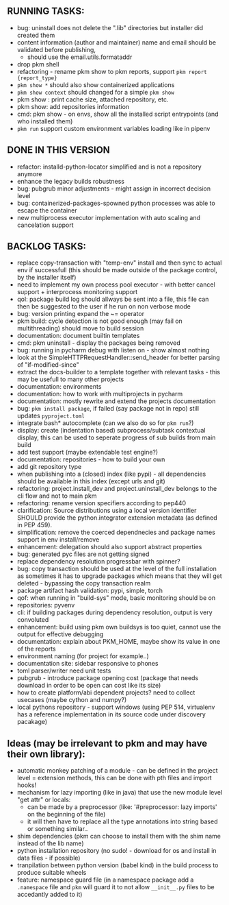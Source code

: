 ## RUNNING TASKS:
- bug: uninstall does not delete the ".lib" directories but installer did created them
- content information (author and maintainer) name and email should be validated before publishing,
    - should use the email.utils.formataddr
- drop pkm shell
- refactoring - rename pkm show to pkm reports, support `pkm report {report_type}`
- `pkm show *` should also show containerized applications
- `pkm show context` should changed for a simple `pkm show`
- pkm show : print cache size, attached repository, etc.
- pkm show: add repositories information
- cmd: pkm show - on envs, show all the installed script entrypoints (and who installed them)
- `pkm run` support custom environment variables loading like in pipenv

## DONE IN THIS VERSION
- refactor: installd-python-locator simplified and is not a repository anymore 
- enhance the legacy builds robustness
- bug: pubgrub minor adjustments - might assign in incorrect decision level
- bug: containerized-packages-spowned python processes was able to escape the container
- new multiprocess executor implementation with auto scaling and cancelation support

## BACKLOG TASKS:
- replace copy-transaction with "temp-env" install and then sync to actual env if successfull (this should be made
  outside of the package control, by the installer itself)
- need to implement my own process pool executor - with better cancel support + interprocess monitoring support
- qol: package build log should allways be sent into a file, this file can then be suggested to the user if he run on
  non verbose mode
- bug: version printing expand the ~= operator
- pkm build: cycle detection is not good enough (may fail on multithreading) should move to build session
- documentation: document builtin templates
- cmd: pkm uninstall - display the packages being removed
- bug: running in pycharm debug with listen on - show almost nothing
- look at the SimpleHTTPRequestHandler::send_header for better parsing of "if-modified-since"
- extract the docs-builder to a template together with relevant tasks - this may be usefull to many other projects
- documentation: environments
- documentation: how to work with multiprojects in pycharm
- documentation: mostly rewrite and extend the projects documentation
- bug: `pkm install package`, if failed (say package not in repo) still updates `pyproject.toml`
- integrate bash* autocomplete (can we also do so for `pkm run`?)
- display: create (indentation based) subprocess/subtask contextual display, this can be used to seperate progress of
  sub builds from main build
- add test support (maybe extendable test engine?)
- documentation: repositories - how to build your own
- add git repository type
- when publishing into a (closed) index (like pypi) - all dependencies should be available in this index (except urls
  and git)
- refactoring: project.install_dev and project.uninstall_dev belongs to the cli flow and not to main pkm
- refactoring: rename version specifiers according to pep440
- clarification: Source distributions using a local version identifier SHOULD provide the python.integrator extension
  metadata (as defined in PEP 459).
- simplification: remove the coerced dependnecies and package names support in env install/remove
- enhancement: delegation should also support abstract properties
- bug: generated pyc files are not getting signed
- replace dependency resolution progressbar with spinner?
- bug: copy transaction should be used at the level of the full installation as sometimes it has to upgrade packages
  which means that they will get deleted - bypassing the copy transaction realm
- package artifact hash validation: pypi, simple, torch
- qof: when running in "build-sys" mode, basic monitoring should be on
- repositories: pyvenv
- cli: if building packages during dependency resolution, output is very convoluted
- enhancement: build using pkm own buildsys is too quiet, cannot use the output for effective debugging
- documentation: explain about PKM_HOME, maybe show its value in one of the reports
- environment naming (for project for example..)
- documentation site: sidebar responsive to phones
- toml parser/writer need unit tests
- pubgrub - introduce package opening cost (package that needs download in order to be open can cost like its size)
- how to create platform/abi dependent projects? need to collect usecases (maybe cython and numpy?)
- local pythons repository - support windows (using PEP 514, virtualenv has a reference implementation in its source
  code under discovery pacakage)

## Ideas (may be irrelevant to pkm and may have their own library):

- automatic monkey patching of a module - can be defined in the project level = extension methods, this can be done with
  pth files and import hooks!
- mechanism for lazy importing (like in java) that use the new module level "get attr" or locals:
    - can be made by a preprocessor (like: '#preprocessor: lazy imports' on the beginning of the file)
    - it will then have to replace all the type annotations into string based or something similar..
- shim dependencies (pkm can choose to install them with the shim name instead of the lib name)
- python installation repository (no sudo! - download for os and install in data files - if possible)
- tranpilation between python version (babel kind) in the build process to produce suitable wheels
- feature: namespace guard file (in a namespace package add a `.namespace` file and `pkm` will guard it to not
  allow `__init__.py` files to be accedantly added to it)
